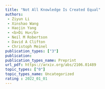 ```yaml
---  
title: "Not All Knowledge Is Created Equal"  
authors:  
 - Ziyun Li  
 - Xinshao Wang  
 - Haojin Yang  
 - <b>Di Hu</b>  
 - Neil M Robertson  
 - David A Clifton  
 - Christoph Meinel  
publication_types: ["3"]  
publication:   
publication_types_name: Preprint  
url_pdf: https://arxiv.org/abs/2106.01489  
topic_types: ["0"]
topic_types_name: Uncategorized
rating : 2022_01_01
---  
```

